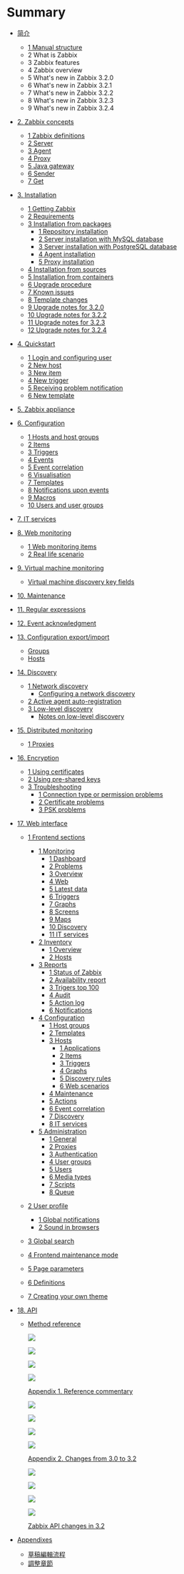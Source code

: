 # Summary

* [简介](README.md)

  * [1 Manual structure](manual/introduction/manual_structure.md)
  * 2 What is Zabbix
  * 3 Zabbix features
  * 4 Zabbix overview
  * 5 What's new in Zabbix 3.2.0
  * 6 What's new in Zabbix 3.2.1
  * 7 What's new in Zabbix 3.2.2
  * 8 What's new in Zabbix 3.2.3
  * 9 What's new in Zabbix 3.2.4

* [2. Zabbix concepts](manual/concepts/README.md)

  * [1 Zabbix definitions](manual/concepts/definitions.md)
  * [2 Server](format/introduction.md)
  * [3 Agent](format/chapters.md)
  * [4 Proxy](format/markdown.md)
  * [5 Java gateway](manual/concepts/java.md)
  * [6 Sender](format/cover.md)
  * [7 Get](format/languages.md)

* [3. Installation](manual/installation/index.md)

  * [1 Getting Zabbix](manual/installation/getting_zabbix.md)
  * [2 Requirements](manual/installation/requirements.md)
  * [3 Installation from packages](manual/installation/install_from_packages.md)
    * [1 Repository installation](manual/installation/install_from_packages/repository_installation.md)
    * [2 Server installation with MySQL database](manual/installation/install_from_packages/server_installation_with_mysql.md)
    * [3 Server installation with PostgreSQL database](manual/installation/install_from_packages/server_installation_with_postgresql.md)
    * [4 Agent installation](manual/installation/install_from_packages/agent_installation.md)
    * [5 Proxy installation](manual/installation/install_from_packages/proxy_installation.md)
  * [4 Installation from sources](manual/installation/install.md)
  * [5 Installation from containers](manual/installation/containers.md)
  * [6 Upgrade procedure](manual/installation/upgrade.md)
  * [7 Known issues](manual/installation/known_issues.md)
  * [8 Template changes](manual/installation/template_changes)
  * [9 Upgrade notes for 3.2.0](manual/installation/upgrade_notes_320)
  * [10 Upgrade notes for 3.2.2](manual/installation/upgrade_notes_322.md)
  * [11 Upgrade notes for 3.2.3](manual/installation/upgrade_notes_323.md)
  * [12 Upgrade notes for 3.2.4](manual/installation/upgrade_notes_324.md)

* [4. Quickstart](manual/quickstart.md)

  * [1 Login and configuring user](manual/quickstart/login.md)
  * [2 New host](manual/quickstart/host.md)
  * [3 New item](manual/quickstart/item.md)
  * [4 New trigger](manual/quickstart/trigger.md)
  * [5 Receiving problem notification](manual/quickstart/notification.md)
  * [6 New template](manual/quickstart/template.md)

* [5. Zabbix appliance](manual/appliance.md.md)

* [6. Configuration](manual/config.md)

  * [1 Hosts and host groups](manual/config/hosts.md)
  * [2 Items](manual/config/items.md)
  * [3 Triggers](manual/config/triggers.md)
  * [4 Events](manual/config/events.md)
  * [5 Event correlation](manual/config/event_correlation.md)
  * [6 Visualisation](manual/config/visualisation.md)
  * [7 Templates](manual/config/templates.md)
  * [8 Notifications upon events](manual/config/notifications.md)
  * [9 Macros](manual/config/macros.md)
  * [10 Users and user groups](manual/config/users_and_usergroups.md)

* [7. IT services](https://www.zabbix.com/documentation/3.2/manual/it_services)

* [8. Web monitoring](https://www.zabbix.com/documentation/3.2/manual/web_monitoring)

  * [1 Web monitoring items](https://www.zabbix.com/documentation/3.2/manual/web_monitoring/items)
  * [2 Real life scenario](https://www.zabbix.com/documentation/3.2/manual/web_monitoring/example)

* [9. Virtual machine monitoring](https://www.zabbix.com/documentation/3.2/manual/vm_monitoring)

  * [Virtual machine discovery key fields](https://www.zabbix.com/documentation/3.2/manual/vm_monitoring/discovery_fields)

* [10. Maintenance](https://www.zabbix.com/documentation/3.2/manual/maintenance)

* [11. Regular expressions](https://www.zabbix.com/documentation/3.2/manual/regular_expressions)

* [12. Event acknowledgment](https://www.zabbix.com/documentation/3.2/manual/acknowledges)

* [13. Configuration export/import](https://www.zabbix.com/documentation/3.2/manual/xml_export_import)

  * [Groups](https://www.zabbix.com/documentation/3.2/manual/xml_export_import/groups)
  * [Hosts](https://www.zabbix.com/documentation/3.2/manual/xml_export_import/hosts)

* [14. Discovery](https://www.zabbix.com/documentation/3.2/manual/discovery)

  * [1 Network discovery](https://www.zabbix.com/documentation/3.2/manual/discovery/network_discovery)
    * [Configuring a network discovery](https://www.zabbix.com/documentation/3.2/manual/discovery/network_discovery/rule)
  * [2 Active agent auto-registration](https://www.zabbix.com/documentation/3.2/manual/discovery/auto_registration)
  * [3 Low-level discovery](https://www.zabbix.com/documentation/3.2/manual/discovery/low_level_discovery)
    * [Notes on low-level discovery](https://www.zabbix.com/documentation/3.2/manual/discovery/low_level_discovery/notes)

* [15. Distributed monitoring](https://www.zabbix.com/documentation/3.2/manual/distributed_monitoring)

  * [1 Proxies](https://www.zabbix.com/documentation/3.2/manual/distributed_monitoring/proxies)

* [16. Encryption](https://www.zabbix.com/documentation/3.2/manual/encryption)

  * [1 Using certificates](https://www.zabbix.com/documentation/3.2/manual/encryption/using_certificates)
  * [2 Using pre-shared keys](https://www.zabbix.com/documentation/3.2/manual/encryption/using_pre_shared_keys)
  * [3 Troubleshooting](https://www.zabbix.com/documentation/3.2/manual/encryption/troubleshooting)
    * [1 Connection type or permission problems](https://www.zabbix.com/documentation/3.2/manual/encryption/troubleshooting/connection_permission_problems)
    * [2 Certificate problems](https://www.zabbix.com/documentation/3.2/manual/encryption/troubleshooting/certificate_problems)
    * [3 PSK problems](https://www.zabbix.com/documentation/3.2/manual/encryption/troubleshooting/psk_problems)

* [17. Web interface](https://www.zabbix.com/documentation/3.2/manual/web_interface)

  * [1 Frontend sections](https://www.zabbix.com/documentation/3.2/manual/web_interface/frontend_sections)

    * [1 Monitoring](https://www.zabbix.com/documentation/3.2/manual/web_interface/frontend_sections/monitoring)
      * [1 Dashboard](https://www.zabbix.com/documentation/3.2/manual/web_interface/frontend_sections/monitoring/dashboard)
      * [2 Problems](https://www.zabbix.com/documentation/3.2/manual/web_interface/frontend_sections/monitoring/problems)
      * [3 Overview](https://www.zabbix.com/documentation/3.2/manual/web_interface/frontend_sections/monitoring/overview)
      * [4 Web](https://www.zabbix.com/documentation/3.2/manual/web_interface/frontend_sections/monitoring/web)
      * [5 Latest data](https://www.zabbix.com/documentation/3.2/manual/web_interface/frontend_sections/monitoring/latest_data)
      * [6 Triggers](https://www.zabbix.com/documentation/3.2/manual/web_interface/frontend_sections/monitoring/triggers)
      * [7 Graphs](https://www.zabbix.com/documentation/3.2/manual/web_interface/frontend_sections/monitoring/graphs)
      * [8 Screens](https://www.zabbix.com/documentation/3.2/manual/web_interface/frontend_sections/monitoring/screens)
      * [9 Maps](https://www.zabbix.com/documentation/3.2/manual/web_interface/frontend_sections/monitoring/maps)
      * [10 Discovery](https://www.zabbix.com/documentation/3.2/manual/web_interface/frontend_sections/monitoring/discovery)
      * [11 IT services](https://www.zabbix.com/documentation/3.2/manual/web_interface/frontend_sections/monitoring/it_services)
    * [2 Inventory](https://www.zabbix.com/documentation/3.2/manual/web_interface/frontend_sections/inventory)
      * [1 Overview](https://www.zabbix.com/documentation/3.2/manual/web_interface/frontend_sections/inventory/overview)
      * [2 Hosts](https://www.zabbix.com/documentation/3.2/manual/web_interface/frontend_sections/inventory/hosts)
    * [3 Reports](https://www.zabbix.com/documentation/3.2/manual/web_interface/frontend_sections/reports)
      * [1 Status of Zabbix](https://www.zabbix.com/documentation/3.2/manual/web_interface/frontend_sections/reports/status_of_zabbix)
      * [2 Availability report](https://www.zabbix.com/documentation/3.2/manual/web_interface/frontend_sections/reports/availability)
      * [3 Trigers top 100](https://www.zabbix.com/documentation/3.2/manual/web_interface/frontend_sections/reports/triggers_top)
      * [4 Audit](https://www.zabbix.com/documentation/3.2/manual/web_interface/frontend_sections/reports/audit)
      * [5 Action log](https://www.zabbix.com/documentation/3.2/manual/web_interface/frontend_sections/reports/action_log)
      * [6 Notifications](https://www.zabbix.com/documentation/3.2/manual/web_interface/frontend_sections/reports/notifications)
    * [4 Configuration](https://www.zabbix.com/documentation/3.2/manual/web_interface/frontend_sections/configuration)
      * [1 Host groups](https://www.zabbix.com/documentation/3.2/manual/web_interface/frontend_sections/configuration/hostgroups)
      * [2 Templates](https://www.zabbix.com/documentation/3.2/manual/web_interface/frontend_sections/configuration/templates)
      * [3 Hosts](https://www.zabbix.com/documentation/3.2/manual/web_interface/frontend_sections/configuration/hosts)
        * [1 Applications](https://www.zabbix.com/documentation/3.2/manual/web_interface/frontend_sections/configuration/hosts/applications)
        * [2 Items](https://www.zabbix.com/documentation/3.2/manual/web_interface/frontend_sections/configuration/hosts/items)
        * [3 Triggers](https://www.zabbix.com/documentation/3.2/manual/web_interface/frontend_sections/configuration/hosts/triggers)
        * [4 Graphs](https://www.zabbix.com/documentation/3.2/manual/web_interface/frontend_sections/configuration/hosts/graphs)
        * [5 Discovery rules](https://www.zabbix.com/documentation/3.2/manual/web_interface/frontend_sections/configuration/hosts/discovery)
        * [6 Web scenarios](https://www.zabbix.com/documentation/3.2/manual/web_interface/frontend_sections/configuration/hosts/web)
      * [4 Maintenance](https://www.zabbix.com/documentation/3.2/manual/web_interface/frontend_sections/configuration/maintenance)
      * [5 Actions](https://www.zabbix.com/documentation/3.2/manual/web_interface/frontend_sections/configuration/actions)
      * [6 Event correlation](https://www.zabbix.com/documentation/3.2/manual/web_interface/frontend_sections/configuration/correlation)
      * [7 Discovery](https://www.zabbix.com/documentation/3.2/manual/web_interface/frontend_sections/configuration/discovery)
      * [8 IT services](https://www.zabbix.com/documentation/3.2/manual/web_interface/frontend_sections/configuration/itservices)
    * [5 Administration](https://www.zabbix.com/documentation/3.2/manual/web_interface/frontend_sections/administration)
      * [1 General](https://www.zabbix.com/documentation/3.2/manual/web_interface/frontend_sections/administration/general)
      * [2 Proxies](https://www.zabbix.com/documentation/3.2/manual/web_interface/frontend_sections/administration/proxies)
      * [3 Authentication](https://www.zabbix.com/documentation/3.2/manual/web_interface/frontend_sections/administration/authentication)
      * [4 User groups](https://www.zabbix.com/documentation/3.2/manual/web_interface/frontend_sections/administration/user_groups)
      * [5 Users](https://www.zabbix.com/documentation/3.2/manual/web_interface/frontend_sections/administration/users)
      * [6 Media types](https://www.zabbix.com/documentation/3.2/manual/web_interface/frontend_sections/administration/mediatypes)
      * [7 Scripts](https://www.zabbix.com/documentation/3.2/manual/web_interface/frontend_sections/administration/scripts)
      * [8 Queue](https://www.zabbix.com/documentation/3.2/manual/web_interface/frontend_sections/administration/queue)

  * [2 User profile](https://www.zabbix.com/documentation/3.2/manual/web_interface/user_profile)

    * [1 Global notifications](https://www.zabbix.com/documentation/3.2/manual/web_interface/user_profile/global_notifications)
    * [2 Sound in browsers](https://www.zabbix.com/documentation/3.2/manual/web_interface/user_profile/sound)

  * [3 Global search](https://www.zabbix.com/documentation/3.2/manual/web_interface/global_search)

  * [4 Frontend maintenance mode](https://www.zabbix.com/documentation/3.2/manual/web_interface/maintenance_mode)
  * [5 Page parameters](https://www.zabbix.com/documentation/3.2/manual/web_interface/page_parameters)
  * [6 Definitions](https://www.zabbix.com/documentation/3.2/manual/web_interface/definitions)
  * [7 Creating your own theme](https://www.zabbix.com/documentation/3.2/manual/web_interface/theming)

* [18. API](https://www.zabbix.com/documentation/3.2/manual/api)

  * [Method reference](https://www.zabbix.com/documentation/3.2/manual/api/reference)

    ![](https://www.zabbix.com/documentation/3.2/lib/plugins/indexmenu/images/thread/line.gif)

    ![](https://www.zabbix.com/documentation/3.2/lib/plugins/indexmenu/images/thread/line.gif)

    ![](https://www.zabbix.com/documentation/3.2/lib/plugins/indexmenu/images/thread/join.gif)

    ![](https://www.zabbix.com/documentation/3.2/lib/plugins/indexmenu/images/thread/page.gif)

    [Appendix 1. Reference commentary](https://www.zabbix.com/documentation/3.2/manual/api/reference_commentary)

    ![](https://www.zabbix.com/documentation/3.2/lib/plugins/indexmenu/images/thread/line.gif)

    ![](https://www.zabbix.com/documentation/3.2/lib/plugins/indexmenu/images/thread/line.gif)

    ![](https://www.zabbix.com/documentation/3.2/lib/plugins/indexmenu/images/thread/join.gif)

    ![](https://www.zabbix.com/documentation/3.2/lib/plugins/indexmenu/images/thread/page.gif)

    [Appendix 2. Changes from 3.0 to 3.2](https://www.zabbix.com/documentation/3.2/manual/api/changes_3.0_-_3.2)

    ![](https://www.zabbix.com/documentation/3.2/lib/plugins/indexmenu/images/thread/line.gif)

    ![](https://www.zabbix.com/documentation/3.2/lib/plugins/indexmenu/images/thread/line.gif)

    ![](https://www.zabbix.com/documentation/3.2/lib/plugins/indexmenu/images/thread/joinbottom.gif)

    ![](https://www.zabbix.com/documentation/3.2/lib/plugins/indexmenu/images/thread/page.gif)

    [Zabbix API changes in 3.2](https://www.zabbix.com/documentation/3.2/manual/api/changes_3.2)

* [Appendixes](https://www.zabbix.com/documentation/3.2/manual/appendix)

  * [草稿編輯流程](editor/draft.md)
  * [調整章節](editor/chapters.md)



